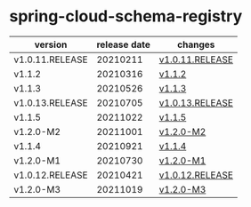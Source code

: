 # spring-cloud-schema-registry	


|version|release date|changes|
|---|---|---|
|v1.0.11.RELEASE|20210211|[v1.0.11.RELEASE](./v1.0.11.RELEASE-20210211.md)|
|v1.1.2|20210316|[v1.1.2](./v1.1.2-20210316.md)|
|v1.1.3|20210526|[v1.1.3](./v1.1.3-20210526.md)|
|v1.0.13.RELEASE|20210705|[v1.0.13.RELEASE](./v1.0.13.RELEASE-20210705.md)|
|v1.1.5|20211022|[v1.1.5](./v1.1.5-20211022.md)|
|v1.2.0-M2|20211001|[v1.2.0-M2](./v1.2.0-M2-20211001.md)|
|v1.1.4|20210921|[v1.1.4](./v1.1.4-20210921.md)|
|v1.2.0-M1|20210730|[v1.2.0-M1](./v1.2.0-M1-20210730.md)|
|v1.0.12.RELEASE|20210421|[v1.0.12.RELEASE](./v1.0.12.RELEASE-20210421.md)|
|v1.2.0-M3|20211019|[v1.2.0-M3](./v1.2.0-M3-20211019.md)|
